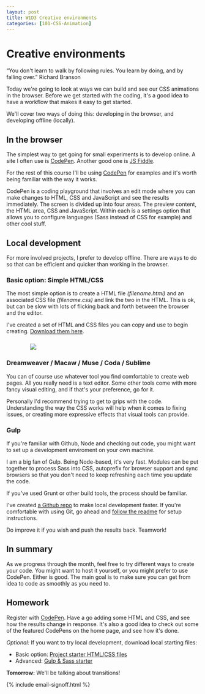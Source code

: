 ```yaml
---
layout: post
title: W1D3 Creative environments
categories: [101-CSS-Animation]
---
```


# Creative environments

<div class="quote callout">
  “You don't learn to walk by following rules. You learn by doing, and by falling over.” 
  <span>Richard Branson</span>
</div>

Today we're going to look at ways we can build and see our CSS animations in the browser. Before we get started with the coding, it's a good idea to have a workflow that makes it easy to get started.

We'll cover two ways of doing this: developing in the browser, and developing offline (locally).

## In the browser

The simplest way to get going for small experiments is to develop online. A site I often use is [CodePen](Codepen.io). Another good one is [JS Fiddle](http://jsfiddle.net/).

For the rest of this course I'll be using [CodePen](http://codepen.io) for examples and it's worth being familiar with the way it works.

CodePen is a coding playground that involves an edit mode where you can make changes to HTML, CSS and JavaScript and see the results immediately. The screen is divided up into four areas. The preview content, the HTML area, CSS and JavaScript. Within each is a settings option that allows you to configure languages (Sass instead of CSS for example) and other cool stuff.

## Local development

For more involved projects, I prefer to develop offline. There are ways to do so that can be efficient and quicker than working in the browser.

### Basic option: Simple HTML/CSS

The most simple option is to create a HTML file *(filename.html)* and an associated CSS file *(filename.css)* and link the two in the HTML. This is ok, but can be slow with lots of flicking back and forth between the browser and the editor.

I've created a set of HTML and CSS files you can copy and use to begin creating. [Download them here](https://github.com/cssanimation/starter/archive/master.zip).

<img src="http://s3.amazonaws.com/course-images/files.jpg" style="max-width: 380px; margin: 24px auto; display: block;">

### Dreamweaver / Macaw / Muse / Coda / Sublime

You can of course use whatever tool you find comfortable to create web pages. All you really need is a text editor. Some other tools come with more fancy visual editing, and if that's your preference, go for it.

Personally I'd recommend trying to get to grips with the code. Understanding the way the CSS works will help when it comes to fixing issues, or creating more expressive effects that visual tools can provide.

### Gulp

If you're familiar with Github, Node and checking out code, you might want to set up a development enviroment on your own machine.

I am a big fan of Gulp. Being Node-based, it's very fast. Modules can be put together to process Sass into CSS, autoprefix for browser support and sync browsers so that you don't need to keep refreshing each time you update the code.

If you've used Grunt or other build tools, the process should be familiar.

I've created [a Github repo](https://github.com/cssanimation/gulp-sass-starter) to make local development faster. If you're comfortable with using Git, go ahead and [follow the readme](https://github.com/cssanimation/gulp-sass-starter/blob/master/README.md) for setup instructions.

Do improve it if you wish and push the results back. Teamwork!

## In summary

As we progress through the month, feel free to try different ways to create your code. You might want to host it yourself, or you might prefer to use CodePen. Either is good. The main goal is to make sure you can get from idea to code as smoothly as you need to.

<div class="callout">

  <h2>Homework</h2>

  <p>Register with <a href="http://codepen.io">CodePen</a>. Have a go adding some HTML and CSS, and see how the results change in response. It's also a good idea to check out some of the featured CodePens on the home page, and see how it's done.</p>

  <p><em>Optional:</em> If you want to try local development, download local starting files:</p>

  <ul>
    <li>Basic option: <a href="https://github.com/cssanimation/starter/archive/master.zip">Project starter HTML/CSS files</a></li>
    <li>Advanced: <a href="https://github.com/cssanimation/gulp-sass-starter">Gulp &amp; Sass starter</a></li>
  </ul>

</div>


**Tomorrow:** We'll be talking about transitions!

{% include email-signoff.html %}
